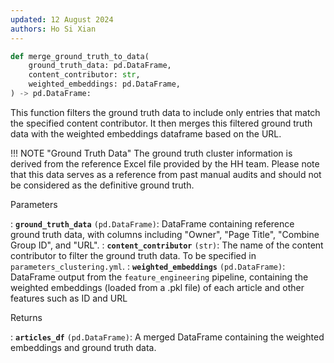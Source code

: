 ```yaml
---
updated: 12 August 2024
authors: Ho Si Xian
---
```


```python
def merge_ground_truth_to_data(
    ground_truth_data: pd.DataFrame,
    content_contributor: str,
    weighted_embeddings: pd.DataFrame,
) -> pd.DataFrame:
```

This function filters the ground truth data to include only entries that match the specified content contributor. It then merges this filtered ground truth data with the weighted embeddings dataframe based on the URL.

!!! NOTE "Ground Truth Data"
    The ground truth cluster information is derived from the reference Excel file provided by the HH team. Please note that this data serves as a reference from past manual audits and should not be considered as the definitive ground truth.

Parameters

: **`ground_truth_data`** `(pd.DataFrame)`: DataFrame containing reference ground truth data, with columns including "Owner", "Page Title", "Combine Group ID", and "URL".
: **`content_contributor`** `(str)`: The name of the content contributor to filter the ground truth data. To be specified in `parameters_clustering.yml`.
: **`weighted_embeddings`** `(pd.DataFrame)`: DataFrame output from the `feature_engineering` pipeline, containing the weighted embeddings (loaded from a .pkl file) of each article and other features such as ID and URL

Returns

: **`articles_df`** `(pd.DataFrame)`: A merged DataFrame containing the weighted embeddings and ground truth data.
